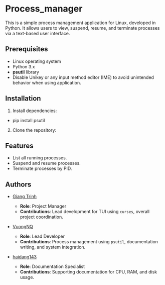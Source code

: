 # Process_manager
This is a simple process management application for Linux, developed in Python. It allows users to view, suspend, resume, and terminate processes via a text-based user interface.

## Prerequisites
- Linux operating system
- Python 3.x
- **psutil** library
- Disable Unikey or any input method editor (IME) to avoid unintended behavior when using application.

## Installation
1. Install dependencies:
- pip install psutil
2. Clone the repository:

## Features
- List all running processes.
- Suspend and resume processes.
- Terminate processes by PID.

## Authors
- [Giang Trinh](https://github.com/TrinhHuuGiang)  
  - **Role**: Project Manager  
  - **Contributions**: Lead development for TUI using `curses`, overall project coordination.  

- [VuongNQ](https://github.com/nqv96)  
  - **Role**: Lead Developer  
  - **Contributions**: Process management using `psutil`, documentation writing, and system integration.  

- [haidang143](https://github.com/haidang143)  
  - **Role**: Documentation Specialist  
  - **Contributions**: Supporting documentation for CPU, RAM, and disk usage.

